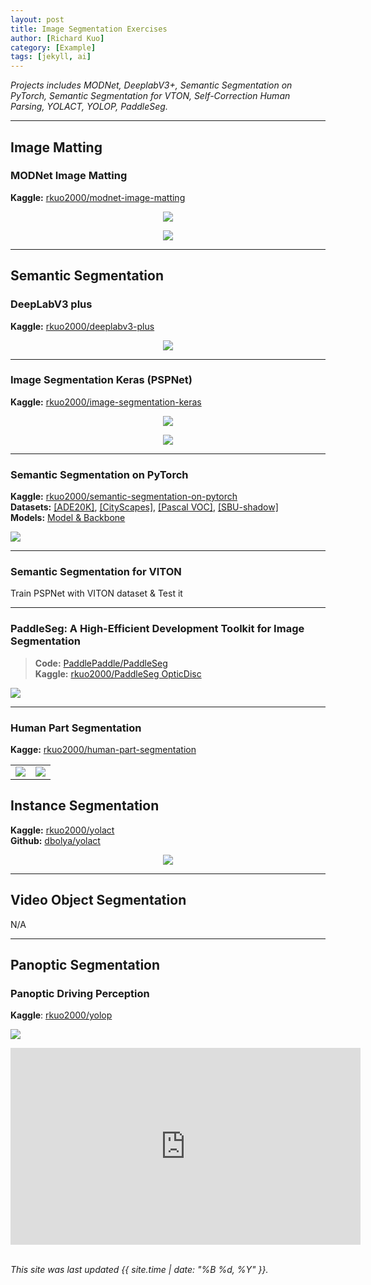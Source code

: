 ```yaml
---
layout: post
title: Image Segmentation Exercises
author: [Richard Kuo]
category: [Example]
tags: [jekyll, ai]
---
```


*Projects includes MODNet, DeeplabV3+, Semantic Segmentation on PyTorch, Semantic Segmentation for VTON, Self-Correction Human Parsing, YOLACT, YOLOP, PaddleSeg.*

---
## Image Matting
### MODNet Image Matting
**Kaggle:** [rkuo2000/modnet-image-matting](https://www.kaggle.com/rkuo2000/modnet-image-matting)<br>
<p align="center"><img src="https://github.com/rkuo2000/AI-course/blob/gh-pages/images/MODNet_DuaLipa.png?raw=true"></p>
<p align="center"><img src="https://github.com/rkuo2000/AI-course/blob/gh-pages/images/MODNet_Halsey.png?raw=true"></p>

---
## Semantic Segmentation
### DeepLabV3 plus
**Kaggle:** [rkuo2000/deeplabv3-plus](https://kaggle.com/rkuo2000/deeplabv3-plus)
<p align="center"><img src="https://github.com/rkuo2000/AI-course/blob/gh-pages/images/deeplabv3_result.png?raw=True"></p>

---
### Image Segmentation Keras (PSPNet)
**Kaggle:** [rkuo2000/image-segmentation-keras](https://kaggle.com/rkuo2000/image-segmentation-keras)<br>
<p align="center"><img src="https://github.com/rkuo2000/AI-course/blob/gh-pages/images/pspnet_peny_mart_result.png?raw=True"></p>
<p align="center"><img src="https://github.com/rkuo2000/AI-course/blob/gh-pages/images/pspnet_ade20k_result.png?raw=True"></p>

---
### Semantic Segmentation on PyTorch
**Kaggle:** [rkuo2000/semantic-segmentation-on-pytorch](https://www.kaggle.com/rkuo2000/semantic-segmentation-on-pytorch)<br>
**Datasets:** [[ADE20K]](http://groups.csail.mit.edu/vision/datasets/ADE20K/), [[CityScapes]](https://www.cityscapes-dataset.com/), [[Pascal VOC]](http://host.robots.ox.ac.uk/pascal/VOC/), [[SBU-shadow]](https://www3.cs.stonybrook.edu/~cvl/projects/shadow_noisy_label/index.html)<br>
**Models:** [Model & Backbone](https://github.com/Tramac/awesome-semantic-segmentation-pytorch/blob/master/docs/DETAILS.md)

![](https://github.com/Tramac/awesome-semantic-segmentation-pytorch/blob/master/docs/weimar_000091_000019_gtFine_color.png)

---
### Semantic Segmentation for VITON
Train PSPNet with VITON dataset & Test it

--- 
### PaddleSeg: A High-Efficient Development Toolkit for Image Segmentation
> **Code:** [PaddlePaddle/PaddleSeg](https://github.com/PaddlePaddle/PaddleSeg)<br>
> **Kaggle:** [rkuo2000/PaddleSeg OpticDisc](https://kaggle.com/rkuo2000/PaddleSeg-OpticDisc)<br>

![](https://github.com/rkuo2000/AI-course/blob/gh-pages/images/paddleseg_opticdisc.png?raw=true)

---
### Human Part Segmentation
**Kagge:** [rkuo2000/human-part-segmentation](https://www.kaggle.com/rkuo2000/human-part-segmentation/edit)<br>
<table>
  <tr>
  <td><img src="https://github.com/PeikeLi/Self-Correction-Human-Parsing/blob/master/demo/demo.jpg?raw=true"></td>
  <td><img src="https://github.com/PeikeLi/Self-Correction-Human-Parsing/blob/master/demo/demo_atr.png?raw=true"></td>
  </tr>
</table>

## Instance Segmentation
**Kaggle:** [rkuo2000/yolact](https://www.kaggle.com/rkuo2000/yolact)<br>
**Github:** [dbolya/yolact](https://github.com/dbolya/yolact)<br>
<p align="center"><img src="https://github.com/rkuo2000/AI-course/blob/gh-pages/images/yolact_traffic.jpg?raw=true"></p>

---
## Video Object Segmentation
N/A

---
## Panoptic Segmentation
### Panoptic Driving Perception
**Kaggle**: [rkuo2000/yolop](https://www.kaggle.com/rkuo2000/yolop)<br>

![](https://mdimg.wxwenku.com/getimg/ccdf080c7af7e8a10e9b88444af98393d1f7b49c5e9d65ef2cd827532f32de1fa52314f1ea7a53ff4a598fa8606fdabf.jpg)

<iframe width="560" height="315" src="https://www.youtube.com/embed/4f9YHyqnq0A" title="YouTube video player" frameborder="0" allow="accelerometer; autoplay; clipboard-write; encrypted-media; gyroscope; picture-in-picture" allowfullscreen></iframe>
<br>
<br>

*This site was last updated {{ site.time | date: "%B %d, %Y" }}.*

